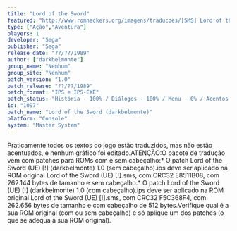 ```yaml
---
title: "Lord of the Sword"
featured: "http://www.romhackers.org/imagens/traducoes/[SMS] Lord of the Sword  - darkbelmonte - 1.png"
type: ["Ação","Aventura"]
players: 1
developer: "Sega"
publisher: "Sega"
release_date: "??/??/1989"
author: ["darkbelmonte"]
group_name: "Nenhum"
group_site: "Nenhum"
patch_version: "1.0"
patch_release: "??/??/1989"
patch_format: "IPS e IPS-EXE"
patch_status: "História - 100% / Diálogos - 100% / Menu - 0% / Acentos - 0% / Outros - 0%"
id: "1097"
patch_name: "Lord of the Sword (darkbelmonte)"
platform: "Console"
system: "Master System"
---
```


Praticamente todos os textos do jogo estão traduzidos, mas não estão acentuados, e nenhum gráfico foi editado.ATENÇÃO:O pacote de tradução vem com patches para ROMs com e sem cabeçalho:* O patch Lord of the Sword (UE) [!] (darkbelmonte) 1.0 (sem cabeçalho).ips deve ser aplicado na ROM original Lord of the Sword (UE) [!].sms, com CRC32 E8511B08, com 262.144 bytes de tamanho e sem cabeçalho.* O patch Lord of the Sword (UE) [!] (darkbelmonte) 1.0 (com cabeçalho).ips deve ser aplicado na ROM original Lord of the Sword (UE) [!].sms, com CRC32 F5C368F4, com 262.656 bytes de tamanho e com cabeçalho de 512 bytes.Verifique qual é a sua ROM original (com ou sem cabeçalho) e só aplique um dos patches (o que se adequa à sua ROM original).